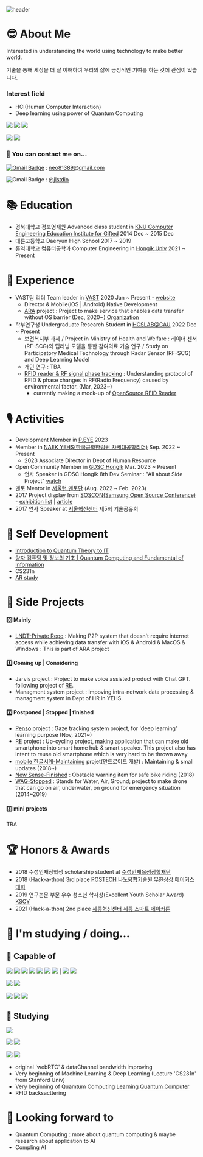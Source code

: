 ![header](https://capsule-render.vercel.app/api?type=waving&color=0:8deebc,100:96eff4&height=300&section=header&text=HeLlo_WoRlD!&fontColor=#000000&fontSize=90)

# 😎 About Me

Interested in understanding the world using technology to make better world.

기술을 통해 세상을 더 잘 이해하여 우리의 삶에 긍정적인 기여를 하는 것에 관심이 있습니다.

### Interest field
- HCI(Human Computer Interaction)
- Deep learning using power of Quantum Computing

<img src="https://img.shields.io/badge/HCI-4ae495?style=flat-square&logoColor=black"/></a>
<img src="https://img.shields.io/badge/ContextAware-4ae495?style=flat-square&logoColor=black"/></a>
<img src="https://img.shields.io/badge/IOT-4ae495?style=flat-square&logoColor=black"/></a>

<img src="https://img.shields.io/badge/ML DL-4ae495?style=flat-square&logoColor=black"/></a>
<img src="https://img.shields.io/badge/QuantumComputing-4ae495?style=flat-square&logoColor=black"/></a>

### 📮 You can contact me on...
[![Gmail Badge](https://img.shields.io/badge/-Gmail-d14836?style=flat-square&logo=Gmail&logoColor=white&link=mailto:neo81389@gmail.com)](mailto:neo81389@gmail.com) : neo81389@gmail.com

![Gmail Badge](https://img.shields.io/badge/-Instagram-e4405f?style=flat-square&logo=Instagram&logoColor=white&link=https://www.instagram.com/jlstdio/)
: [@jlstdio](https://www.instagram.com/jlstdio/)

# 📚 Education
- 경북대학교 정보영재원 Advanced class student in [KNU Computer Engineering Education Institute for Gifted](https://gifted.knu.ac.kr/) 2014 Dec ~ 2015 Dec
- 대륜고등학교 Daeryun High School 2017 ~ 2019
- 홍익대학교 컴퓨터공학과 Computer Engineering in [Hongik Univ](https://wwwce.hongik.ac.kr/dept/index.html) 2021 ~ Present

# 🔬 Experience
- VAST팀 리더 Team leader in [VAST](https://github.com/ARA-developer/ARA) 2020 Jan ~ Present - [website](https://araconnect.site)
  - Director & Mobile(iOS | Android) Native Development
  - [ARA](https://tosssync.web.app/) project : Project to make service that enables data transfer without OS barrier (Dec, 2020~) [Organization](https://www.instagram.com/vast.dev/)
- 학부연구생 Undergraduate Research Student in [HCSLAB@CAU](https://sites.google.com/view/hcslab-cau/home?authuser=0) 2022 Dec ~ Present
  - 보건복지부 과제 / Project in Ministry of Health and Welfare : 레이더 센서(RF-SCG)와 딥러닝 모델을 통한 참여의료 기술 연구 / Study on Participatory Medical Technology through Radar Sensor (RF-SCG) and Deep Learning Model
  - 개인 연구 : TBA
  - [RFID reader & RF signal phase tracking](https://github.com/JoonLee-K/SDR_UHF_RFID_reader) : Understanding protocol of RFID & phase changes in RF(Radio Frequency) caused by environmental factor. (Mar, 2023~)
    - currently making a mock-up of [OpenSource RFID Reader](https://ieeexplore.ieee.org/document/9982299)

# 🎙️ Activities
- Development Member in [P.EYE](https://readymag.com/u1427907511/peye/) 2023
- Member in [NAEK YEHS(한국공학한림원 차세대공학리더)](http://yehs.or.kr/main/main.php) Sep. 2022 ~ Present
  - 2023 Associate Director in Dept of Human Resource
- Open Community Member in [GDSC Hongik](https://gdsc.community.dev/hongik-university/) Mar. 2023 ~ Present
  - 연사 Speaker in GDSC Hongik 8th Dev Seminar : "All about Side Project" [watch](https://www.youtube.com/watch?v=KBEyha-x79Q)
- 멘토 Mentor in [서울런 멘토단](https://slearn.seoul.go.kr/front/mentoringIntro.do) (Aug. 2022 ~ Feb. 2023) 
- 2017 Project display from [SOSCON(Samsung Open Source Conference)](https://soscon2017.ssdc.kr) - [exhibition list](https://soscon2017.ssdc.kr/exhibition.html) | [article](http://bit.ly/336FTFc)
- 2017 연사 Speaker at [서울혁신센터](https://m.onoffmix.com/event/108155) 제5회 기술공유회

# 🥸 Self Development
- [Introduction to Quantum Theory to IT](https://www.coursera.org/learn/introduction-to-quantum-information)
- [양자 컴퓨팅 및 정보의 기초 | Quantum Computing and Fundamental of Information]()
- CS231n
- [AR study](https://github.com/JoonLee-K/AR-tag)

# 🧩 Side Projects
#### 0️⃣ Mainly
- [LNDT-Private Repo](https://github.com/JoonLee-K/LocalNetworkDataTransfer) : Making P2P system that doesn't require internet access while achieving data transfer with iOS & Android & MacOS & Windows : This is part of ARA project

#### 1️⃣ Coming up | Considering
- Jarvis project : Project to make voice assisted product with Chat GPT. following project of [RE](https://github.com/JoonLee-K/Re).
- Managment system project : Impoving intra-network data processing & managment system in Dept of HR in YEHS.

#### 2️⃣ Postponed | Stopped | finished
- [Penso](https://github.com/PensoTeam) project : Gaze tracking system project, for 'deep learning' learning purpose (Nov, 2021~)
- [RE](https://github.com/JoonLee-K/Re) project : Up-cycling project, making application that can make old smartphone into smart home hub & smart speaker. This project also has intent to reuse old smartphone which is very hard to be thrown away
- [mobile 한글시계-Maintaining](https://hangulclock.today/#/) projet(안드로이드 개발) : Maintaining & small updates (2018~)
- [New Sense-Finished](https://github.com/JoonLee-K/NewSense) : Obstacle warning item for safe bike riding (2018)
- [WAG-Stopped](https://github.com/JoonLee-K/WAG-Project) : Stands for Water, Air, Ground; project to make drone that can go on air, underwater, on ground for emergency situation (2014~2019)

#### 3️⃣ mini projects
TBA

# 🏆 Honors & Awards
- 2018 수성인재장학생 scholarship student at [수성인재육성장학재단](http://ssef.or.kr/)
- 2018 (Hack-a-thon) 3rd place [POSTECH 나노융합기술원 무한상상 메이커스 대회](https://nano.or.kr/new2019/index5.php)
- 2019 연구논문 부문 우수 청소년 학자상(Excellent Youth Scholar Award) [KSCY](https://www.kscy.kr/)
- 2021 (Hack-a-thon) 2nd place [세종혁신센터 세종 스마트 메이커톤](https://ccei.creativekorea.or.kr/sejong/custom/notice_view.do?no=20976&rnum=1107&kind=undefined&sPtime=undefined)

# 📖 I'm studying / doing...
## 📎 Capable of
<img src="https://img.shields.io/badge/Python-4ae495?style=flat-square&logo=Python&logoColor=black"/></a>
<img src="https://img.shields.io/badge/Kotlin-4ae495?style=flat-square&logo=Kotlin&logoColor=black"/></a>
<img src="https://img.shields.io/badge/Java-4ae495?style=flat-square&logo=Java&logoColor=black"/></a>
<img src="https://img.shields.io/badge/Swift-4ae495?style=flat-square&logo=Swift&logoColor=black"/></a>
<img src="https://img.shields.io/badge/C-4ae495?style=flat-square&logo=C&logoColor=black"/></a>
<img src="https://img.shields.io/badge/C++-4ae495?style=flat-square&logo=Cplusplus&logoColor=black"/></a>
<img src="https://img.shields.io/badge/C_Sharp-4ae495?style=flat-square&logo=CSharp&logoColor=black"/></a>
|
<img src="https://img.shields.io/badge/LISP-4ae495?style=flat-square&logoColor=black"/></a>
<img src="https://img.shields.io/badge/Prolog-4ae495?style=flat-square&logoColor=black"/></a>

<img src="https://img.shields.io/badge/Android-4ae495?style=flat-square&logo=Android&logoColor=black"/></a>
<img src="https://img.shields.io/badge/iOS-4ae495?style=flat-square&logo=Apple&logoColor=black"/></a>

<img src="https://img.shields.io/badge/Firebase-4ae495?style=flat-square&logo=Firebase&logoColor=black"/></a>
<img src="https://img.shields.io/badge/webRTC-4ae495?style=flat-square&logo=webRTC&logoColor=black"/></a>
<img src="https://img.shields.io/badge/OpenCV-4ae495?style=flat-square&logo=OpenCV&logoColor=black"/></a>

## 📎 Studying
<img src="https://img.shields.io/badge/Qiskit-4ae495?style=flat-square&logo=Qiskit&logoColor=black"/></a>

<img src="https://img.shields.io/badge/jetpack compose-4ae495?style=flat-square&logo=jetpackcompose&logoColor=black"/></a>
<img src="https://img.shields.io/badge/KMM-4ae495?style=flat-square&logo=kotlin&logoColor=black"/></a>

<img src="https://img.shields.io/badge/DeepLearning-4ae495?style=flat-square&logo=OpenAI&logoColor=black"/></a>
<img src="https://img.shields.io/badge/MachineLearning-4ae495?style=flat-square&logo=OpenAI&logoColor=black"/></a>
- original 'webRTC' & dataChannel bandwidth improving
- Very beginning of Machine Learning & Deep Learning (Lecture 'CS231n' from Stanford Univ)
- Very beginning of Quamtum Computing [Learning Quantum Computer](https://github.com/JoonLee-K/QuantumComputingLearning)
- RFID backsacttering

# 📎 Looking forward to
- Quantum Computing : more about quantum computing & maybe research about application to AI
- Compling AI

